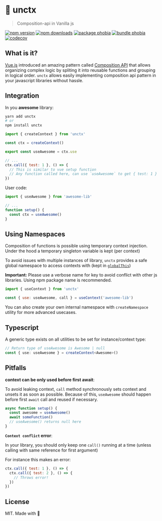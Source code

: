 # 🍦 unctx

> Composition-api in Vanilla js

[![npm version][npm-v-src]][npm-v-href]
[![npm downloads][npm-dm-src]][npm-dm-href]
[![package phobia][packagephobia-src]][packagephobia-href]
[![bundle phobia][bundlephobia-src]][bundlephobia-href]
[![codecov][codecov-src]][codecov-href]

## What is it?

[Vue.js](https://vuejs.org) introduced an amazing pattern called [Composition API](https://v3.vuejs.org/guide/composition-api-introduction.html) that allows organizing complex logic by spliting it into reusable functions and grouping in logical order. `unctx` allows easily implementing composition api pattern in your javascript libraries without hassle.

## Integration

In you **awesome** library:

```bash
yarn add unctx
# or
npm install unctx
```

```js
import { createContext } from 'unctx'

const ctx = createContext()

export const useAwesome = ctx.use

// ...
ctx.call({ test: 1 }, () => {
  // This is similar to vue setup function
  // Any function called here, can use `useAwesome` to get { test: 1 }
})
```

User code:

```js
import { useAwesome } from 'awesome-lib'

// ...
function setup() {
  const ctx = useAwesome()
}
```

## Using Namespaces

Composition of functions is possible using temporary context injection. Under the hood a temporary singleton variable is kept (per context)

To avoid issues with multiple instances of library, `unctx` provides a safe global namespace to access contexts with (kept in [`globalThis`](https://developer.mozilla.org/en-US/docs/Web/JavaScript/Reference/Global_Objects/globalThis))

**Important:** Please use a verbose name for key to avoid conflict with other js libraries. Using npm package name is recommended.

```js
import { useContext } from 'unctx'

const { use: useAwesome, call } = useContext('awesome-lib')
```

You can also create your own internal namespace with `createNamespace` utility for more advanced usecases.

## Typescript

A generic type exists on all utilities to be set for instance/context type:

```ts
// Return type of useAwesome is Awesome | null
const { use: useAwesome } = createContext<Awesome>()
```

## Pitfalls

**context can be only used before first await**:

 To avoid leaking context, `call` method synchronously sets context and unsets it as soon as possible. Because of this, `useAwesome` should happen before first `await` call and reused if necessary.

```js
async function setup() {
  const awesome = useAwesome()
  await someFunction()
  // useAwesome() returns null here
}
```

**`Context conflict` error**:

In your library, you should only keep one `call()` running at a time (unless calling with same reference for first argument)

For instance this makes an error:

```js
ctx.call({ test: 1 }, () => {
  ctx.call({ test: 2 }, () => {
    // Throws error!
  })
})
```

## License

MIT. Made with 💖

<!-- Refs -->
[npm-v-src]: https://flat.badgen.net/npm/v/unctx/latest
[npm-v-href]: https://npmjs.com/package/unctx

[npm-dm-src]: https://flat.badgen.net/npm/dm/unctx
[npm-dm-href]: https://npmjs.com/package/unctx

[packagephobia-src]: https://flat.badgen.net/packagephobia/install/unctx
[packagephobia-href]: https://packagephobia.now.sh/result?p=unctx

[bundlephobia-src]: https://flat.badgen.net/bundlephobia/min/unctx
[bundlephobia-href]: https://bundlephobia.com/result?p=unctx

[codecov-src]: https://flat.badgen.net/codecov/c/github/unjs/unctx/master
[codecov-href]: https://codecov.io/gh/unjs/unctx
